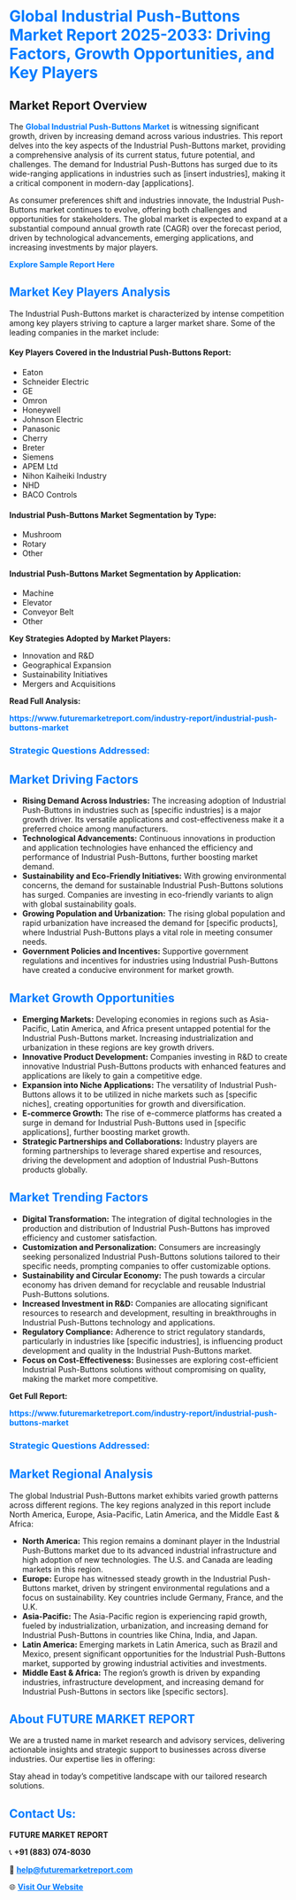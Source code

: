 <h1 style="color: #007BFF;">Global Industrial Push-Buttons Market Report 2025-2033: Driving Factors, Growth Opportunities, and Key Players</h1>

<section id="overview">
<h2>Market Report Overview</h2>
<p>The <a href="https://www.futuremarketreport.com/industry-report/industrial-push-buttons-market" style="color: #007BFF; text-decoration: none;"><strong>Global Industrial Push-Buttons Market</strong></a> is witnessing significant growth, driven by increasing demand across various industries. This report delves into the key aspects of the Industrial Push-Buttons market, providing a comprehensive analysis of its current status, future potential, and challenges. The demand for Industrial Push-Buttons has surged due to its wide-ranging applications in industries such as [insert industries], making it a critical component in modern-day [applications].</p>
<p>As consumer preferences shift and industries innovate, the Industrial Push-Buttons market continues to evolve, offering both challenges and opportunities for stakeholders. The global market is expected to expand at a substantial compound annual growth rate (CAGR) over the forecast period, driven by technological advancements, emerging applications, and increasing investments by major players.</p>
</section>

<section id="overview">
<p><a href="https://www.futuremarketreport.com/request-sample/reportId=91012" style="color: #007BFF; text-decoration: none;"><strong>Explore Sample Report Here</strong></a></p>
</section>

<section id="key-players">
<h2 style="color: #007BFF;">Market Key Players Analysis</h2>
<p>The Industrial Push-Buttons market is characterized by intense competition among key players striving to capture a larger market share. Some of the leading companies in the market include:</p>
<h4>Key Players Covered in the Industrial Push-Buttons Report:</h4>
<ul><li>Eaton</li><li>Schneider Electric</li><li>GE</li><li>Omron</li><li>Honeywell</li><li>Johnson Electric</li><li>Panasonic</li><li>Cherry</li><li>Breter</li><li>Siemens</li><li>APEM Ltd</li><li>Nihon Kaiheiki Industry</li><li>NHD</li><li>BACO Controls</li></ul>
<h4>Industrial Push-Buttons Market Segmentation by Type:</h4>
<ul><li>Mushroom</li><li>Rotary</li><li>Other</li></ul>

<h4>Industrial Push-Buttons Market Segmentation by Application:</h4>
<ul><li>Machine</li><li>Elevator</li><li>Conveyor Belt</li><li>Other</li></ul>
<p><strong>Key Strategies Adopted by Market Players:</strong></p>
<ul>
<li>Innovation and R&D</li>
<li>Geographical Expansion</li>
<li>Sustainability Initiatives</li>
<li>Mergers and Acquisitions</li>
</ul>
</section>

<section>
<p><strong>Read Full Analysis: </strong></p><a href="https://www.futuremarketreport.com/industry-report/industrial-push-buttons-market" style="color: #007BFF; text-decoration: none;"><strong>https://www.futuremarketreport.com/industry-report/industrial-push-buttons-market</strong></a>
<h3 style="color: #007BFF;">Strategic Questions Addressed:</h3>
</section>

<section id="driving-factors">
<h2 style="color: #007BFF;">Market Driving Factors</h2>
<ul>
<li><strong>Rising Demand Across Industries:</strong> The increasing adoption of Industrial Push-Buttons in industries such as [specific industries] is a major growth driver. Its versatile applications and cost-effectiveness make it a preferred choice among manufacturers.</li>
<li><strong>Technological Advancements:</strong> Continuous innovations in production and application technologies have enhanced the efficiency and performance of Industrial Push-Buttons, further boosting market demand.</li>
<li><strong>Sustainability and Eco-Friendly Initiatives:</strong> With growing environmental concerns, the demand for sustainable Industrial Push-Buttons solutions has surged. Companies are investing in eco-friendly variants to align with global sustainability goals.</li>
<li><strong>Growing Population and Urbanization:</strong> The rising global population and rapid urbanization have increased the demand for [specific products], where Industrial Push-Buttons plays a vital role in meeting consumer needs.</li>
<li><strong>Government Policies and Incentives:</strong> Supportive government regulations and incentives for industries using Industrial Push-Buttons have created a conducive environment for market growth.</li>
</ul>
</section>

<section id="growth-opportunities">
<h2 style="color: #007BFF;">Market Growth Opportunities</h2>
<ul>
<li><strong>Emerging Markets:</strong> Developing economies in regions such as Asia-Pacific, Latin America, and Africa present untapped potential for the Industrial Push-Buttons market. Increasing industrialization and urbanization in these regions are key growth drivers.</li>
<li><strong>Innovative Product Development:</strong> Companies investing in R&D to create innovative Industrial Push-Buttons products with enhanced features and applications are likely to gain a competitive edge.</li>
<li><strong>Expansion into Niche Applications:</strong> The versatility of Industrial Push-Buttons allows it to be utilized in niche markets such as [specific niches], creating opportunities for growth and diversification.</li>
<li><strong>E-commerce Growth:</strong> The rise of e-commerce platforms has created a surge in demand for Industrial Push-Buttons used in [specific applications], further boosting market growth.</li>
<li><strong>Strategic Partnerships and Collaborations:</strong> Industry players are forming partnerships to leverage shared expertise and resources, driving the development and adoption of Industrial Push-Buttons products globally.</li>
</ul>
</section>

<section id="trending-factors">
<h2 style="color: #007BFF;">Market Trending Factors</h2>
<ul>
<li><strong>Digital Transformation:</strong> The integration of digital technologies in the production and distribution of Industrial Push-Buttons has improved efficiency and customer satisfaction.</li>
<li><strong>Customization and Personalization:</strong> Consumers are increasingly seeking personalized Industrial Push-Buttons solutions tailored to their specific needs, prompting companies to offer customizable options.</li>
<li><strong>Sustainability and Circular Economy:</strong> The push towards a circular economy has driven demand for recyclable and reusable Industrial Push-Buttons solutions.</li>
<li><strong>Increased Investment in R&D:</strong> Companies are allocating significant resources to research and development, resulting in breakthroughs in Industrial Push-Buttons technology and applications.</li>
<li><strong>Regulatory Compliance:</strong> Adherence to strict regulatory standards, particularly in industries like [specific industries], is influencing product development and quality in the Industrial Push-Buttons market.</li>
<li><strong>Focus on Cost-Effectiveness:</strong> Businesses are exploring cost-efficient Industrial Push-Buttons solutions without compromising on quality, making the market more competitive.</li>
</ul>
</section>

<section>
<p><strong>Get Full Report: </strong></p><a href="https://www.futuremarketreport.com/industry-report/industrial-push-buttons-market" style="color: #007BFF; text-decoration: none;"><strong>https://www.futuremarketreport.com/industry-report/industrial-push-buttons-market</strong></a>
<h3 style="color: #007BFF;">Strategic Questions Addressed:</h3>
</section>


<section id="regional-analysis">
<h2 style="color: #007BFF;">Market Regional Analysis</h2>
<p>The global Industrial Push-Buttons market exhibits varied growth patterns across different regions. The key regions analyzed in this report include North America, Europe, Asia-Pacific, Latin America, and the Middle East & Africa:</p>
<ul>
<li><strong>North America:</strong> This region remains a dominant player in the Industrial Push-Buttons market due to its advanced industrial infrastructure and high adoption of new technologies. The U.S. and Canada are leading markets in this region.</li>
<li><strong>Europe:</strong> Europe has witnessed steady growth in the Industrial Push-Buttons market, driven by stringent environmental regulations and a focus on sustainability. Key countries include Germany, France, and the U.K.</li>
<li><strong>Asia-Pacific:</strong> The Asia-Pacific region is experiencing rapid growth, fueled by industrialization, urbanization, and increasing demand for Industrial Push-Buttons in countries like China, India, and Japan.</li>
<li><strong>Latin America:</strong> Emerging markets in Latin America, such as Brazil and Mexico, present significant opportunities for the Industrial Push-Buttons market, supported by growing industrial activities and investments.</li>
<li><strong>Middle East & Africa:</strong> The region’s growth is driven by expanding industries, infrastructure development, and increasing demand for Industrial Push-Buttons in sectors like [specific sectors].</li>
</ul>
</section>

<footer>
<h2 style="color: #007BFF;">About FUTURE MARKET REPORT</h2>
<p>We are a trusted name in market research and advisory services, delivering actionable insights and strategic support to businesses across diverse industries. Our expertise lies in offering:</p>

<p>Stay ahead in today’s competitive landscape with our tailored research solutions.</p>

<h2 style="color: #007BFF;">Contact Us:</h2>
<p><strong>FUTURE MARKET REPORT</strong></p>
<p>📞 <strong>+91 (883) 074-8030</strong></p>
<p>📧 <strong><a href="mailto:help@futuremarketreport.com" style="color: #007BFF;">help@futuremarketreport.com</a></strong></p>
<p>🌐 <strong><a href="https://www.futuremarketreport.com/" style="color: #007BFF;">Visit Our Website</a></strong></p>
</footer>